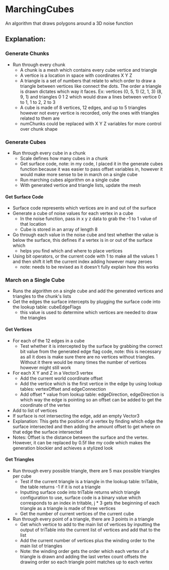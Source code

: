 # MarchingCubes
An algorithm that draws polygons around a 3D noise function

## Explanation:

### Generate Chunks
- Run through every chunk
  - A chunk is a mesh which contains every cube vertice and triangle
  - A vertice is a location in space with coordinates X Y Z
  - A triangle is a set of numbers that relate to which order to draw a triangle between vertices like connect the dots. The order a triangle is drawn dictates which way it faces. Ex: vertices (0, 5, 1) (2, 1, 3) (8, 9, 1) and triangles 0 1 2 which would draw a lines between vertice 0 to 1, 1 to 2, 2 to 3 
  - A cube is made of 8 vertices, 12 edges, and up to 5 triangles however not every vertice is recorded, only the ones with triangles related to them are
  - numChunks could be replaced with X Y Z variables for more control over chunk shape

### Generate Cubes
- Run through every cube in a chunk
  - Scale defines how many cubes in a chunk
  - Get surface code, note: in my code, I placed it in the generate cubes function because it was easier to pass offset variables in, however it would make more sense to be in march on a single cube
  - Run marching cubes algorithm on a single cube
  - With generated vertice and triangle lists, update the mesh

#### Get Surface Code
- Surface code represents which vertices are in and out of the surface
- Generate a cube of noise values for each vertex in a cube
  - In the noise function, pass in x y z data to grab the -1 to 1 value of that location
  - Cube is stored in an array of length 8
- Go through each value in the noise cube and test whether the value is below the surface, this defines if a vertex is in or out of the surface which 
  - helps you find which and where to place vertices
- Using bit operators, or the current code with 1 to make all the values 1 and then shift it left the current index adding however many zeroes
  - note: needs to be revised as it doesn't fully explain how this works 
  
### March on a Single Cube
- Runs the algorithm on a single cube and add the generated vertices and triangles to the chunk's lists
- Get the edges the surface intercepts by plugging the surface code into the lookup table: cubeEdgeFlags
  - this value is used to determine which vertices are needed to draw the triangles

#### Get Vertices
- For each of the 12 edges in  a cube
  - Test whether it is intercepted by the surface by grabbing the correct bit value from the generated edge flag code, note: this is necessary as all it does is make sure there are no vertices without triangles. Without it there would be many times the number of vertices however might still work
- For each X Y and Z in a Vector3 vertex
  - Add the current world coordinate offset
  - Add the vertice which is the first vertice in the edge by using lookup tables: vertexOffset and edgeConnection
  - Add offset * value from lookup table: edgeDirection, edgeDirection is which way the edge is pointing so an offset can be added to get the coordinate of the vertex
- Add to list of vertices
- If surface is not intersecting the edge, add an empty Vector3 
- Explanation: This gets the position of a vertex by finding which edge the surface intersected and then adding the amount offset to get where on that edge the surface intersected
- Notes: Offset is the distance between the surface and the vertex. However, it can be replaced by 0.5f like my code which makes the generation blockier and achieves a stylized look

#### Get Triangles
- Run through every possible triangle, there are 5 max possible triangles per cube
  - Test if the current triangle is a triangle in the lookup table: triTable, the table returns -1 if it is not a triangle
  - Inputting surface code into triTable returns which triangle configuration to use, surface code is a binary value which corresponds to an index in tritable, j * 3 gets the beginning of each triangle as a triangle is made of three vertices
  - Get the number of current vertices of the current cube
- Run through every point of a triangle, there are 3 points in a triangle
  - Get which vertice to add to the main list of vertices by inputting the output of triTable into the current list of vertices and add that to the list
  - Add the current number of vertices plus the winding order to the main list of triangles
  - Note: the winding order gets the order which each vertex of a triangle is drawn and adding the last vertex count offsets the drawing order so each triangle point matches up to each vertex

 
  

